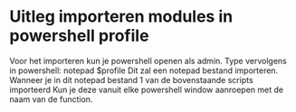 # Uitleg importeren modules in powershell profile

Voor het importeren kun je powershell openen als admin. Type vervolgens in powershell: notepad $profile
Dit zal een notepad bestand importeren. Wanneer je in dit notepad bestand 1 van de bovenstaande scripts importeerd
Kun je deze vanuit elke powershell window aanroepen met de naam van de function.
